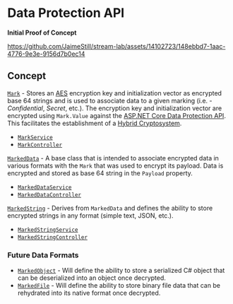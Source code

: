 # Data Protection API

**Initial Proof of Concept**  

https://github.com/JaimeStill/stream-lab/assets/14102723/148ebbd7-1aac-4776-9e3e-9156d7b0ec14

## Concept

[`Mark`](./Schema/Mark.cs) - Stores an [AES](https://learn.microsoft.com/en-us/dotnet/standard/security/cryptographic-services#secret-key-encryption) encryption key and initialization vector as encrypted base 64 strings and is used to associate data to a given marking (i.e. - *Confidential*, *Secret*, etc.). The encryption key and initialization vector are encrypted using `Mark.Value` against the [ASP.NET Core Data Protection API](https://learn.microsoft.com/en-us/aspnet/core/security/data-protection/introduction?view=aspnetcore-7.0). This facilitates the establishment of a [Hybrid Cryptosystem](https://en.wikipedia.org/wiki/Hybrid_cryptosystem).

* [`MarkService`](./Services/MarkService.cs)
* [`MarkController`](./Controllers/MarkController.cs)

[`MarkedData`](./Schema/MarkedData.cs) - A base class that is intended to associate encrypted data in various formats with the `Mark` that was used to encrypt its payload. Data is encrypted and stored as base 64 string in the `Payload` property.

* [`MarkedDataService`](./Services/MarkedDataService.cs)
* [`MarkedDataController`](./Controllers/MarkedDataController.cs)

[`MarkedString`](./Schema/MarkedString.cs) - Derives from `MarkedData` and defines the ability to store encrypted strings in any format (simple text, JSON, etc.).

* [`MarkedStringService`](./Services/MarkedStringService.cs)
* [`MarkedStringController`](./Controllers/MarkedStringController.cs)

### Future Data Formats

* [`MarkedObject`](./Schema/MarkedObject.cs) - Will define the ability to store a serialized C# object that can be deserialized into an object once decrypted.
* [`MarkedFile`](./Schema/MarkedFile.cs) - Will define the ability to store binary file data that can be rehydrated into its native format once decrypted.